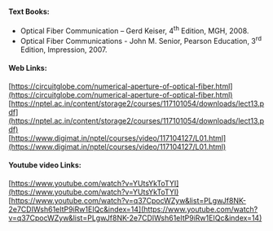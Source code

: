 #### Text Books:


*   Optical Fiber Communication – Gerd Keiser, 4<sup>th</sup> Edition, MGH, 2008.  
*   Optical Fiber Communications - John M. Senior, Pearson Education, 3<sup>rd</sup> Edition, Impression, 2007.  

  

#### Web Links:

[https://circuitglobe.com/numerical-aperture-of-optical-fiber.html](https://circuitglobe.com/numerical-aperture-of-optical-fiber.html)  
[https://nptel.ac.in/content/storage2/courses/117101054/downloads/lect13.pdf](https://nptel.ac.in/content/storage2/courses/117101054/downloads/lect13.pdf)  
[https://www.digimat.in/nptel/courses/video/117104127/L01.html](https://www.digimat.in/nptel/courses/video/117104127/L01.html)

  

#### Youtube video Links:

[https://www.youtube.com/watch?v=YUtsYkToTYI](https://www.youtube.com/watch?v=YUtsYkToTYI)  
[https://www.youtube.com/watch?v=q37CpocWZyw&list=PLgwJf8NK-2e7CDIWsh61eItP9iRw1EIQc&index=14](https://www.youtube.com/watch?v=q37CpocWZyw&list=PLgwJf8NK-2e7CDIWsh61eItP9iRw1EIQc&index=14)
